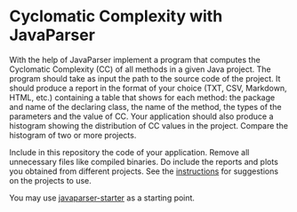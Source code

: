 # Cyclomatic Complexity with JavaParser

With the help of JavaParser implement a program that computes the Cyclomatic Complexity (CC) of all methods in a given Java project. The program should take as input the path to the source code of the project. It should produce a report in the format of your choice (TXT, CSV, Markdown, HTML, etc.) containing a table that shows for each method: the package and name of the declaring class, the name of the method, the types of the parameters and the value of CC.
Your application should also produce a histogram showing the distribution of CC values in the project. Compare the histogram of two or more projects.

Include in this repository the code of your application. Remove all unnecessary files like compiled binaries. Do include the reports and plots you obtained from different projects. See the [instructions](/README.md) for suggestions on the projects to use.

You may use [javaparser-starter](/javaparser-starter) as a starting point.

